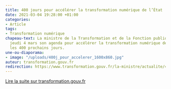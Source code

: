 ```yaml
---
title: 400 jours pour accélérer la transformation numérique de l’État
date: 2021-03-04 19:28:00 +01:00
categories:
- Article
tags:
- Transformation numérique
chapeau-text: La ministre de la Transformation et de la Fonction publiques présentait
  jeudi 4 mars son agenda pour accélérer la transformation numérique de l’État pour
  les 400 prochains jours.
une-ou-diaporama:
- image: "/uploads/400j_pour_accelerer_1600x860.jpg"
auteur: transformation.gouv.fr
redirection: https://www.transformation.gouv.fr/la-ministre/actualite/400-jours-pour-accelerer-la-transformation-numerique-de-letat
---
```


<div class="lien-important"><a href="https://www.transformation.gouv.fr/la-ministre/actualite/400-jours-pour-accelerer-la-transformation-numerique-de-letat"  title="Lire la suite sur transformation.gouv.fr - lien externe">Lire la suite sur transformation.gouv.fr</a></div>